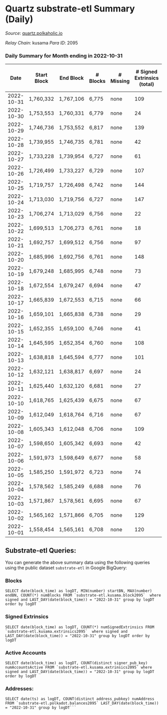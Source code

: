 # Quartz substrate-etl Summary (Daily)

_Source_: [quartz.polkaholic.io](https://quartz.polkaholic.io)

*Relay Chain*: kusama
*Para ID*: 2095



### Daily Summary for Month ending in 2022-10-31


| Date | Start Block | End Block | # Blocks | # Missing | # Signed Extrinsics (total) | # Active Accounts | # Addresses with Balances | # Events | # Transfers | # XCM Transfers In | # XCM Transfers Out |
| ---- | ----------- | --------- | -------- | --------- | --------------------------- | ----------------- | ------------------------- | -------- | ----------- | ------------------ | ------------------- |
| 2022-10-31 | 1,760,332 | 1,767,106 | 6,775 | none | 109 | 40 | 18,910 | 15,321 | 49 ($3,338.94) | 9 ($640.88) | 8 ($406.63) |
| 2022-10-30 | 1,753,553 | 1,760,331 | 6,779 | none | 24 | 11 | 18,892 | 14,657 | 13 ($754.54) | 4 ($147.30) | 2 ($34.95) |
| 2022-10-29 | 1,746,736 | 1,753,552 | 6,817 | none | 139 | 17 |  | 15,530 | 11 ($859.61) | 1 ($208.27) | 4 ($276.38) |
| 2022-10-28 | 1,739,955 | 1,746,735 | 6,781 | none | 42 | 19 |  | 15,138 | 39 ($786.01) | 3 ($205.51) | 2 ($138.35) |
| 2022-10-27 | 1,733,228 | 1,739,954 | 6,727 | none | 61 | 21 | 18,860 | 14,978 | 32 ($2,173.45) | 1 ($1.83) | 4 ($230.11) |
| 2022-10-26 | 1,726,499 | 1,733,227 | 6,729 | none | 107 | 18 | 18,830 | 15,062 | 11 ($346.32) |   | 1 ($102.36) |
| 2022-10-25 | 1,719,757 | 1,726,498 | 6,742 | none | 144 | 36 | 18,828 | 15,441 | 72 ($9,328.47) | 18 ($1,272.07) | 7 ($1,141.20) |
| 2022-10-24 | 1,713,030 | 1,719,756 | 6,727 | none | 147 | 48 |  | 15,493 | 79 ($14,740.66) | 13 ($1,536.70) | 11 ($682.22) |
| 2022-10-23 | 1,706,274 | 1,713,029 | 6,756 | none | 22 | 16 | 18,798 | 14,595 | 8 ($298.79) |   |   |
| 2022-10-22 | 1,699,513 | 1,706,273 | 6,761 | none | 18 | 8 |  | 14,597 | 2 ($371.55) |   |   |
| 2022-10-21 | 1,692,757 | 1,699,512 | 6,756 | none | 97 | 27 |  | 15,165 | 38 ($460.79) |   |   |
| 2022-10-20 | 1,685,996 | 1,692,756 | 6,761 | none | 148 | 61 |  | 15,468 | 86 ($3,528.45) | 4 ($151.10) | 2 ($171.29) |
| 2022-10-19 | 1,679,248 | 1,685,995 | 6,748 | none | 73 | 25 | 18,756 | 14,931 | 11 ($1,523.66) | 1 ($28.63) | 2 ($48.77) |
| 2022-10-18 | 1,672,554 | 1,679,247 | 6,694 | none | 47 | 21 |  | 14,634 | 24 ($107,460) |   | 2 ($65.69) |
| 2022-10-17 | 1,665,839 | 1,672,553 | 6,715 | none | 66 | 16 | 18,744 | 14,908 | 5 ($482.62) |   |   |
| 2022-10-16 | 1,659,101 | 1,665,838 | 6,738 | none | 29 | 22 |  | 14,605 | 15 ($1,949.94) | 4 ($145.83) | 3 ($173.47) |
| 2022-10-15 | 1,652,355 | 1,659,100 | 6,746 | none | 41 | 13 |  | 14,727 | 6 ($277.13) |   |   |
| 2022-10-14 | 1,645,595 | 1,652,354 | 6,760 | none | 108 | 23 | 18,732 | 15,139 | 16 ($956.10) | 5 ($246.86) | 1 ($0.25) |
| 2022-10-13 | 1,638,818 | 1,645,594 | 6,777 | none | 101 | 19 | 18,728 | 15,194 | 67 ($2,299.57) |   |   |
| 2022-10-12 | 1,632,121 | 1,638,817 | 6,697 | none | 24 | 14 | 18,671 | 14,494 | 14 ($724.32) | 4 ($126.56) | 2 ($3.64) |
| 2022-10-11 | 1,625,440 | 1,632,120 | 6,681 | none | 27 | 13 | 18,668 | 14,525 | 3 ($7.24) | 1 ($5.08) | 1 ($6.52) |
| 2022-10-10 | 1,618,765 | 1,625,439 | 6,675 | none | 67 | 29 | 18,665 | 14,703 | 25 ($1,148.19) |   | 6 ($171.44) |
| 2022-10-09 | 1,612,049 | 1,618,764 | 6,716 | none | 67 | 25 | 18,663 | 14,800 | 44 ($3,002.19) | 11 ($407.26) | 1 ($108.00) |
| 2022-10-08 | 1,605,343 | 1,612,048 | 6,706 | none | 109 | 26 | 18,658 | 15,146 | 12 ($216.01) | 3 ($98.04) |   |
| 2022-10-07 | 1,598,650 | 1,605,342 | 6,693 | none | 42 | 18 | 18,655 | 14,603 | 11 ($301.76) | 2 ($0.045) | 2 ($40.06) |
| 2022-10-06 | 1,591,973 | 1,598,649 | 6,677 | none | 58 | 21 | 18,655 | 14,669 | 19 ($1,347.85) | 3 ($77.42) | 2 ($210.65) |
| 2022-10-05 | 1,585,250 | 1,591,972 | 6,723 | none | 74 | 23 | 18,652 | 14,993 | 11 ($361.14) | 4 ($102.75) | 1 ($2.81) |
| 2022-10-04 | 1,578,562 | 1,585,249 | 6,688 | none | 76 | 19 | 18,637 | 14,979 | 17 ($874.73) | 6 ($262.90) | 5 ($171.25) |
| 2022-10-03 | 1,571,867 | 1,578,561 | 6,695 | none | 67 | 21 |  | 14,827 | 20 ($360.53) | 2 ($19.04) | 1 ($45.99) |
| 2022-10-02 | 1,565,162 | 1,571,866 | 6,705 | none | 129 | 23 |  | 15,322 | 13 ($525.72) | 5 ($168.77) | 5 ($129.09) |
| 2022-10-01 | 1,558,454 | 1,565,161 | 6,708 | none | 120 | 30 |  | 15,176 | 30 ($1,778.93) | 4 ($128.56) | 2 ($35.70) |

## Substrate-etl Queries:
You can generate the above summary data using the following queries using the public dataset `substrate-etl` in Google BigQuery:


### Blocks
```
SELECT date(block_time) as logDT, MIN(number) startBN, MAX(number) endBN, COUNT(*) numBlocks FROM `substrate-etl.kusama.block2095`  where signed and LAST_DAY(date(block_time)) = "2022-10-31" group by logDT order by logDT
```


### Signed Extrinsics
```
SELECT date(block_time) as logDT, COUNT(*) numSignedExtrinsics FROM `substrate-etl.kusama.extrinsics2095`  where signed and LAST_DAY(date(block_time)) = "2022-10-31" group by logDT order by logDT
```


### Active Accounts
```
SELECT date(block_time) as logDT, COUNT(distinct signer_pub_key) numAccountsActive FROM `substrate-etl.kusama.extrinsics2095` where signed and LAST_DAY(date(block_time)) = "2022-10-31" group by logDT order by logDT
```


### Addresses:
```
SELECT date(ts) as logDT, COUNT(distinct address_pubkey) numAddress FROM `substrate-etl.polkadot.balances2095` LAST_DAY(date(block_time)) = "2022-10-31" group by logDT```

